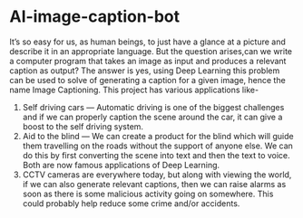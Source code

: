 # AI-image-caption-bot
It’s so easy for us, as human beings, to just have a glance at a picture and describe it in an appropriate language. But the question arises,can we write a computer program that takes an image as input and produces a relevant caption as output?
The answer is yes, using Deep Learning this problem can be used to solve of generating a caption for a given image, hence the name Image Captioning.
This project has various applications like-
1. Self driving cars — Automatic driving is one of the biggest challenges and if we can properly caption the scene around the car, it can give a boost to the self driving system.
2. Aid to the blind — We can create a product for the blind which will guide them travelling on the roads without the support of anyone else. We can do this by first converting the scene into text and then the text to voice. Both are now famous applications of Deep Learning.
3. CCTV cameras are everywhere today, but along with viewing the world, if we can also generate relevant captions, then we can raise alarms as soon as there is some malicious activity going on somewhere. This could probably help reduce some crime and/or accidents.

